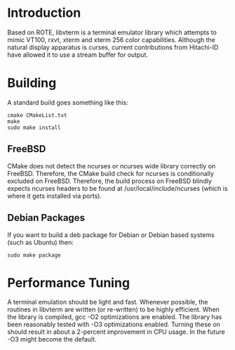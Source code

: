 # Introduction #

Based on ROTE, libvterm is a terminal emulator library which attempts to
mimic VT100, rxvt, xterm and xterm 256 color capabilities. Although the
natural display apparatus is curses, current contributions from Hitachi-ID
have allowed it to use a stream buffer for output.

# Building #

A standard build goes something like this:

```
cmake CMakeList.txt
make
sudo make install
```

## FreeBSD ##

CMake does not detect the ncurses or ncurses wide library correctly on
FreeBSD.  Therefore, the CMake build check for ncurses is conditionally
excluded on FreeBSD.  Therefore, the build process on FreeBSD blindly
expects ncurses headers to be found at /usr/local/include/ncurses (which
is where it gets installed via ports).

## Debian Packages ##

If you want to build a deb package for Debian or Debian based systems
(such as Ubuntu) then:

```
sudo make package
```

# Performance Tuning #

A terminal emulation should be light and fast.  Whenever possible, the
routines in libvterm are written (or re-written) to be highly efficient.
When the library is compiled, gcc -O2 optimizations are enabled.  The
library has been reasonably tested with -O3 optimizations enabled.  Turning
these on should result in about a 2-percent improvement in CPU usage.  In
the future -O3 might become the default.
